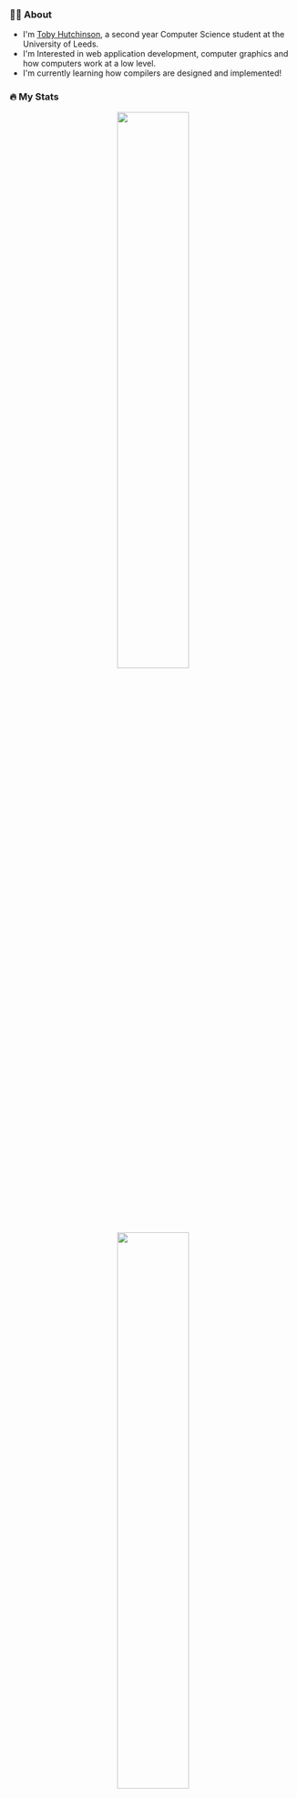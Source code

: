### 👨‍🎓 About
- I'm [Toby Hutchinson](https://www.toader.xyz), a second year Computer Science student at the University of Leeds.
- I'm Interested in web application development, computer graphics and how computers work at a low level.
- I'm currently learning how compilers are designed and implemented!

### 🔥 My Stats
<p align="center">
  <img class="img" width="50%" src="https://github-readme-stats.vercel.app/api/top-langs/?username=toblaroni&layout=compact&theme=vision-friendly-dark" />
</p>
<p align="center">
  <img class="img" width="50%" src="https://streak-stats.demolab.com/?user=toblaroni&theme=dark&background=000000" />
</p>
